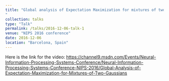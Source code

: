 ```yaml
---
title: "Global analysis of Expectation Maximization for mixtures of two Gaussians
"
collection: talks
type: "Talk"
permalink: /talks/2016-12-06-talk-1
venue: "NIPS 2016 conference"
date: 2016-12-06
location: "Barcelona, Spain"
---
```


Here is the link for the video: https://channel9.msdn.com/Events/Neural-Information-Processing-Systems-Conference/Neural-Information-Processing-Systems-Conference-NIPS-2016/Global-Analysis-of-Expectation-Maximization-for-Mixtures-of-Two-Gaussians  
